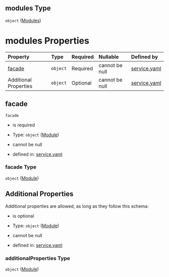 ## modules Type

`object` ([Modules](service-properties-modules.md))

# modules Properties

| Property              | Type     | Required | Nullable       | Defined by                                                                                                                                       |
| :-------------------- | :------- | :------- | :------------- | :----------------------------------------------------------------------------------------------------------------------------------------------- |
| [facade](#facade)     | `object` | Required | cannot be null | [service.yaml](service-properties-modules-properties-module.md "https://fluence.dev/schemas/service.yaml#/properties/modules/properties/facade") |
| Additional Properties | `object` | Optional | cannot be null | [service.yaml](service-properties-modules-module.md "https://fluence.dev/schemas/service.yaml#/properties/modules/additionalProperties")         |

## facade



`facade`

*   is required

*   Type: `object` ([Module](service-properties-modules-properties-module.md))

*   cannot be null

*   defined in: [service.yaml](service-properties-modules-properties-module.md "https://fluence.dev/schemas/service.yaml#/properties/modules/properties/facade")

### facade Type

`object` ([Module](service-properties-modules-properties-module.md))

## Additional Properties

Additional properties are allowed, as long as they follow this schema:



*   is optional

*   Type: `object` ([Module](service-properties-modules-module.md))

*   cannot be null

*   defined in: [service.yaml](service-properties-modules-module.md "https://fluence.dev/schemas/service.yaml#/properties/modules/additionalProperties")

### additionalProperties Type

`object` ([Module](service-properties-modules-module.md))
